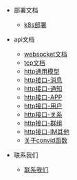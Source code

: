 [//]: # (* 团队)

[//]: # (    * [团队介绍]&#40;team/introduction.md&#41;)

[//]: # ()

* 部署文档
    * [k8s部署](deploy/k8s.md)

* api文档
    * [websocket文档](api/ws.md)
    * [tcp文档](api/tcp.md)
    * [http通用模型](api/http_common.md)
    * [http接口-消息](api/http_app_msg.md)
    * [http接口-通知](api/http_app_notice.md)
    * [http接口-APP](api/http_app_appmgmt.md)
    * [http接口-用户](api/http_app_user.md)
    * [http接口-关系](api/http_app_relation.md)
    * [http接口-群组](api/http_app_group.md)
    * [http接口-IM其他](api/http_app_im.md)
    * [关于convid函数](api/about_convid.md)

* 联系我们
    * [联系我们](contact.md)